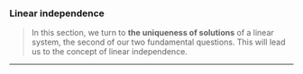 ### Linear independence

> In this section, we turn to **the uniqueness of solutions** of a linear system, the second of our two fundamental questions. This will lead us to the concept of linear independence.

---
